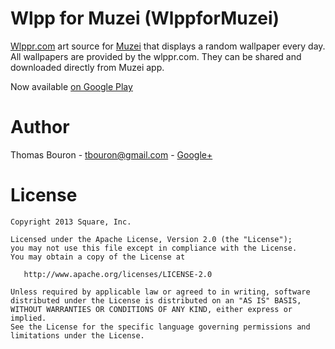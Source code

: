 Wlpp for Muzei (WlppforMuzei)
========

[Wlppr.com][1] art source for [Muzei][2] that displays a random wallpaper every day.
All wallpapers are provided by the wlppr.com. They can be shared and downloaded directly from Muzei app.

Now available [on Google Play][3]

Author
=======

Thomas Bouron - [tbouron@gmail.com][4] - [Google+][5]

License
=======

    Copyright 2013 Square, Inc.

    Licensed under the Apache License, Version 2.0 (the "License");
    you may not use this file except in compliance with the License.
    You may obtain a copy of the License at

       http://www.apache.org/licenses/LICENSE-2.0

    Unless required by applicable law or agreed to in writing, software
    distributed under the License is distributed on an "AS IS" BASIS,
    WITHOUT WARRANTIES OR CONDITIONS OF ANY KIND, either express or implied.
    See the License for the specific language governing permissions and
    limitations under the License.


 [1]: http://wlppr.com
 [2]: https://play.google.com/store/apps/details?id=net.nurik.roman.muzei
 [3]: https://play.google.com/store/apps/details?id=com.zenstyle.muzei.wlppr
 [4]: mailto:tbouron@gmail.com
 [5]: https://plus.google.com/u/0/104567775398355774153/posts